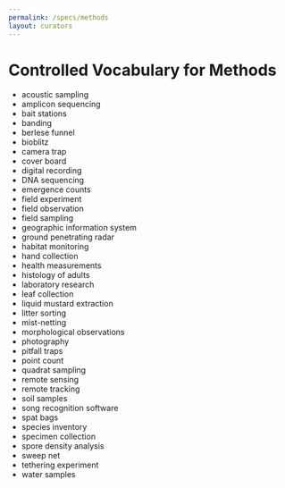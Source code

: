 ```yaml
---
permalink: /specs/methods
layout: curators
---
```


# Controlled Vocabulary for Methods

- acoustic sampling
- amplicon sequencing
- bait stations
- banding
- berlese funnel
- bioblitz
- camera trap
- cover board
- digital recording
- DNA sequencing
- emergence counts
- field experiment
- field observation
- field sampling
- geographic information system
- ground penetrating radar
- habitat monitoring
- hand collection
- health measurements
- histology of adults
- laboratory research 
- leaf collection
- liquid mustard extraction
- litter sorting
- mist-netting
- morphological observations
- photography
- pitfall traps
- point count
- quadrat sampling
- remote sensing
- remote tracking
- soil samples
- song recognition software
- spat bags
- species inventory
- specimen collection
- spore density analysis
- sweep net
- tethering experiment
- water samples

